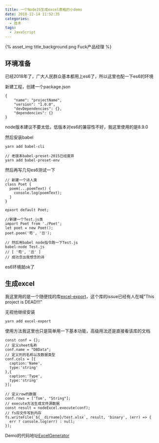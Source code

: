 ```yaml
---
title: 一个NodeJS生成excel表格的小demo
date: 2018-12-14 11:52:35
categories:
  - 技术
tags:
  - JavaScript
---
```


{% asset_img title_background.png Fuck产品经理 %}

## 环境准备
已经2018年了，广大人民群众基本都用上es6了，所以这里也配一下es6的环境

新建工程，创建一个package.json
```
{
	"name": "projectName",
	"version": "1.0.0",
	"devDependencies": {},
	"dependencies": {}
}

```
<!-- more -->
node版本建议不要太低，低版本对es6的兼容性不好，我这里使用的是8.9.0

然后安装babel
```
yarn add babel-cli

// 老版本babel-preset-2015已经废弃
yarn add babel-preset-env
```
然后再写几句es6测试一下
```
// 新建一个诗人类
class Poet {
  poem(...poemText) {
    console.log(poemText);
  }
}

epxort default Poet;

//新建一个Test.js类
import Poet from './Poet';
let poet = new Poet();
poet.poem('苟', '岂');

// 然后用babel node指令跑一下Test.js
babel-node Test.js
// [ '苟', '岂' ]
// 成功念出我想念的诗
```
es6环境就ok了

## 生成excel

我这里用的是一个随便找的库[excel-export](https://github.com/functionscope/Node-Excel-Export)，这个库的issue已经有人在喊"This project is DEAD!!!"

无视他继续安装
```
yarn add excel-export
```

使用方法我这里也只是简单用一下基本功能，高级用法还是直接看该库的文档

```
const conf = {};
// 定义sheet名称
conf.name = "DBData";
// 定义列的名称以及数据类型
conf.cols = [{
  caption:'Name',
  type:'string'
},{
  caption:'Type',
  type:'string'
}];

// 定义row的数据
conf.rows = ['Tom', "String"];
// execute方法生成文件源数据
const result = nodeExcel.execute(conf);
// fs将文件写到内存
fs.writeFile(`${__dirname}/test.xlsx`, result, 'binary', (err) => {
  err ? console.log(err) : null;
});
```

Demo的代码地址[ExcelGenerator](https://github.com/zjkhiyori/ExcelGenerator)
